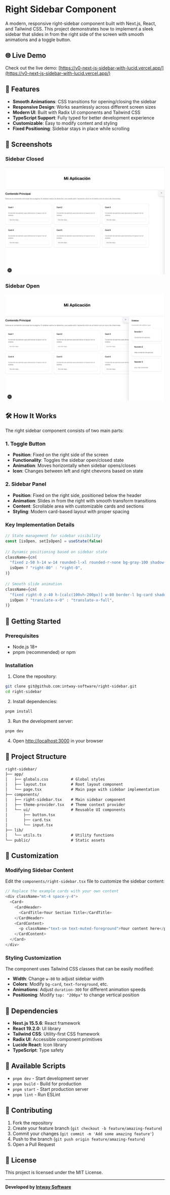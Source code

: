 # Right Sidebar Component

A modern, responsive right-sidebar component built with Next.js, React, and Tailwind CSS. This project demonstrates how to implement a sleek sidebar that slides in from the right side of the screen with smooth animations and a toggle button.

## 🌐 Live Demo

Check out the live demo: [https://v0-next-js-sidebar-with-lucid.vercel.app/](https://v0-next-js-sidebar-with-lucid.vercel.app/)

## 🚀 Features

- **Smooth Animations**: CSS transitions for opening/closing the sidebar
- **Responsive Design**: Works seamlessly across different screen sizes
- **Modern UI**: Built with Radix UI components and Tailwind CSS
- **TypeScript Support**: Fully typed for better development experience
- **Customizable**: Easy to modify content and styling
- **Fixed Positioning**: Sidebar stays in place while scrolling

## 📸 Screenshots

### Sidebar Closed
![Sidebar Closed](https://raw.githubusercontent.com/intway-software/right-sidebar/main/images/img2.png)

### Sidebar Open
![Sidebar Open](https://raw.githubusercontent.com/intway-software/right-sidebar/main/images/img1.png)

## 🛠️ How It Works

The right sidebar component consists of two main parts:

### 1. Toggle Button
- **Position**: Fixed on the right side of the screen
- **Functionality**: Toggles the sidebar open/closed state
- **Animation**: Moves horizontally when sidebar opens/closes
- **Icon**: Changes between left and right chevrons based on state

### 2. Sidebar Panel
- **Position**: Fixed on the right side, positioned below the header
- **Animation**: Slides in from the right with smooth transform transitions
- **Content**: Scrollable area with customizable cards and sections
- **Styling**: Modern card-based layout with proper spacing

### Key Implementation Details

```typescript
// State management for sidebar visibility
const [isOpen, setIsOpen] = useState(false)

// Dynamic positioning based on sidebar state
className={cn(
  "fixed z-50 h-14 w-14 rounded-l-xl rounded-r-none bg-gray-100 shadow-lg transition-all duration-300 hover:bg-gray-200 hover:shadow-xl",
  isOpen ? "right-80" : "right-0",
)}

// Smooth slide animation
className={cn(
  "fixed right-0 z-40 h-[calc(100vh-200px)] w-80 border-l bg-card shadow-2xl transition-transform duration-300",
  isOpen ? "translate-x-0" : "translate-x-full",
)}
```

## 🚀 Getting Started

### Prerequisites

- Node.js 18+ 
- pnpm (recommended) or npm

### Installation

1. Clone the repository:
```bash
git clone git@github.com:intway-software/right-sidebar.git
cd right-sidebar
```

2. Install dependencies:
```bash
pnpm install
```

3. Run the development server:
```bash
pnpm dev
```

4. Open [http://localhost:3000](http://localhost:3000) in your browser

## 📁 Project Structure

```
right-sidebar/
├── app/
│   ├── globals.css          # Global styles
│   ├── layout.tsx           # Root layout component
│   └── page.tsx             # Main page with sidebar implementation
├── components/
│   ├── right-sidebar.tsx    # Main sidebar component
│   ├── theme-provider.tsx   # Theme context provider
│   └── ui/                  # Reusable UI components
│       ├── button.tsx
│       ├── card.tsx
│       └── input.tsx
├── lib/
│   └── utils.ts             # Utility functions
└── public/                  # Static assets
```

## 🎨 Customization

### Modifying Sidebar Content

Edit the `components/right-sidebar.tsx` file to customize the sidebar content:

```typescript
// Replace the example cards with your own content
<div className="mt-4 space-y-4">
  <Card>
    <CardHeader>
      <CardTitle>Your Section Title</CardTitle>
    </CardHeader>
    <CardContent>
      <p className="text-sm text-muted-foreground">Your content here</p>
    </CardContent>
  </Card>
</div>
```

### Styling Customization

The component uses Tailwind CSS classes that can be easily modified:

- **Width**: Change `w-80` to adjust sidebar width
- **Colors**: Modify `bg-card`, `text-foreground`, etc.
- **Animations**: Adjust `duration-300` for different animation speeds
- **Positioning**: Modify `top: "200px"` to change vertical position

## 🧩 Dependencies

- **Next.js 15.5.6**: React framework
- **React 19.2.0**: UI library
- **Tailwind CSS**: Utility-first CSS framework
- **Radix UI**: Accessible component primitives
- **Lucide React**: Icon library
- **TypeScript**: Type safety

## 📝 Available Scripts

- `pnpm dev` - Start development server
- `pnpm build` - Build for production
- `pnpm start` - Start production server
- `pnpm lint` - Run ESLint

## 🤝 Contributing

1. Fork the repository
2. Create your feature branch (`git checkout -b feature/amazing-feature`)
3. Commit your changes (`git commit -m 'Add some amazing feature'`)
4. Push to the branch (`git push origin feature/amazing-feature`)
5. Open a Pull Request

## 📄 License

This project is licensed under the MIT License.

---

**Developed by [Intway Software](https://www.intway.com.ar)**